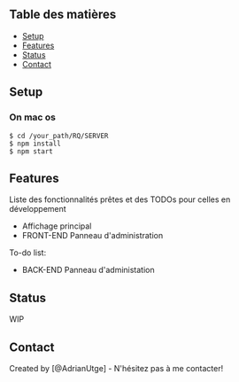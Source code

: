 
## Table des matières
* [Setup](#setup)
* [Features](#features)
* [Status](#status)
* [Contact](#contact)


## Setup
### On mac os 
```
$ cd /your_path/RQ/SERVER
$ npm install 
$ npm start
```


## Features
Liste des fonctionnalités prêtes et des TODOs pour celles en  développement
* Affichage principal
* FRONT-END Panneau d'administration


To-do list:
* BACK-END Panneau d'administation

## Status
WIP


## Contact
Created by [@AdrianUtge] - N'hésitez pas à me contacter!
